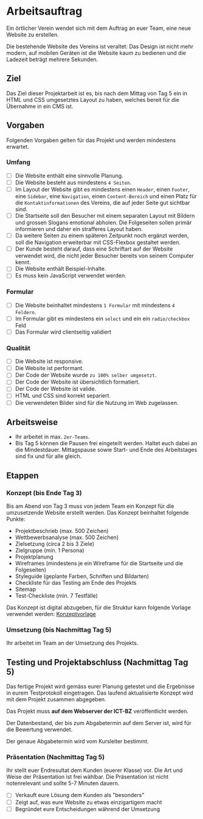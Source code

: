 # Arbeitsauftrag

Ein örtlicher Verein wendet sich mit dem Auftrag an euer Team, eine neue Website zu erstellen.

Die bestehende Website des Vereins ist veraltet: Das Design ist nicht mehr modern, auf mobilen Geräten ist die Website kaum zu bedienen und die Ladezeit beträgt mehrere Sekunden.

## Ziel

Das Ziel dieser Projektarbeit ist es, bis nach dem Mittag von Tag 5 ein in HTML und CSS umgesetztes Layout zu haben, welches bereit für die Übernahme in ein CMS ist.

## Vorgaben

Folgenden Vorgaben gelten für das Projekt und werden mindestens erwartet.

### Umfang

* [ ] Die Website enthält eine sinnvolle Planung.
* [ ] Die Website besteht aus mindestens `4 Seiten`.
* [ ] Im Layout der Website gibt es mindestens einen `Header`, einen `Footer`, eine `Sidebar`, eine `Navigation`, einen `Content-Bereich` und einen Platz für die `Kontaktinformationen` des Vereins, die auf jeder Seite gut sichtbar sind.
* [ ] Die Startseite soll den Besucher mit einem separaten Layout mit Bildern und grossen Slogans emotional abholen. Die Folgeseiten sollen primär informieren und daher ein strafferes Layout haben.
* [ ] Da weitere Seiten zu einem späteren Zeitpunkt noch ergänzt werden, soll die Navigation erweiterbar mit 
CSS-Flexbox gestaltet werden.
* [ ] Der Kunde besteht darauf, dass eine Schriftart auf der Website verwendet wird, die nicht jeder Besucher bereits von seinem Computer kennt.
* [ ] Die Website enthält Beispiel-Inhalte.
* [ ] Es muss kein JavaScript verwendet werden.

### Formular

* [ ] Die Website beinhaltet mindestens `1 Formular` mit mindestens `4 Feldern`.
* [ ] Im Formular gibt es mindestens ein `select` und ein ein `radio/checkbox` Feld
* [ ] Das Formular wird clientseitig validiert

### Qualität 

* [ ] Die Website ist responsive.
* [ ] Die Website ist performant.
* [ ] Der Code der Website wurde `zu 100% selber umgesetzt`.
* [ ] Der Code der Website ist übersichtlich formatiert.
* [ ] Der Code der Website ist valide.
* [ ] HTML und CSS sind korrekt separiert.
* [ ] Die verwendeten Bilder sind für die Nutzung im Web zugelassen.

## Arbeitsweise

* Ihr arbeitet in max. `2er-Teams`.
* Bis Tag 5 können die Pausen frei eingeteilt werden. Haltet euch dabei an die Mindestdauer. Mittagspause sowie Start- und Ende des Arbeitstages sind fix und für alle gleich.

## Etappen

### Konzept (bis Ende Tag 3)

Bis am Abend von Tag 3 muss von jedem Team ein Konzept für die umzusetzende Website erstellt werden. Das Konzept beinhaltet folgende Punkte:

* Projektbeschrieb (max. 500 Zeichen)
* Wettbewerbsanalyse (max. 500 Zeichen)
* Zielsetzung (circa 2 bis 3 Ziele)
* Zielgruppe (min. 1 Persona)
* Projektplanung
* Wireframes (mindestens je ein Wireframe für die Startseite und die Folgeseiten)
* Styleguide (geplante Farben, Schriften und Bildarten)
* Checkliste für das Testing am Ende des Projekts
* Sitemap
* Test-Checkliste (min. 7 Testfälle)

Das Konzept ist digital abzugeben, für die Struktur kann folgende Vorlage verwendet werden: [Konzeptvorlage](src/Projektarbeit_M101_Konzept_VORLAGE.docx)

### Umsetzung (bis Nachmittag Tag 5)

Ihr arbeitet im Team an der Umsetzung des Projekts.

## Testing und Projektabschluss (Nachmittag Tag 5)

Das fertige Projekt wird gemäss eurer Planung getestet und die Ergebnisse in eurem Testprotokoll eingetragen. Das 
laufend aktualisierte Konzept wird mit dem Projekt zusammen abgegeben.

Das Projekt muss **auf dem Webserver der ICT-BZ** veröffentlicht werden.

Der Datenbestand, der bis zum Abgabetermin auf dem Server ist, wird für die Bewertung verwendet.

Der genaue Abgabetermin wird vom Kursleiter bestimmt.

### Präsentation (Nachmittag Tag 5)

Ihr stellt euer Endresultat dem Kunden (euerer Klasse) vor. Die Art und Weise der Präsentation ist frei wählbar. Die Präsentation ist nicht notenrelevant und sollte 5-7 Minuten dauern.

* [ ] Verkauft eure Lösung dem Kunden als "besonders"
* [ ] Zeigt auf, was eure Website zu etwas einzigartigem macht
* [ ] Begründet eure Entscheidungen während der Umsetzung
